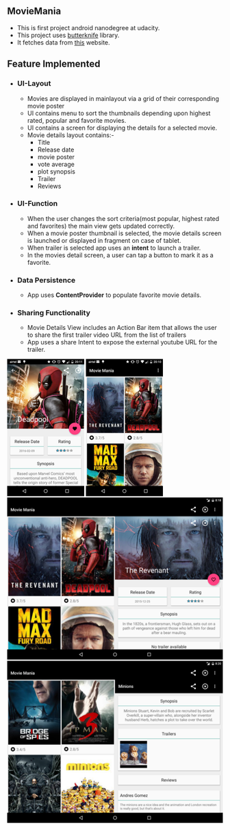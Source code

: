 ## MovieMania
* This is first project android nanodegree at udacity.
* This project uses [butterknife](http://jakewharton.github.io/butterknife/) library.
* It fetches data from [this](https://www.themoviedb.org/) website.

## Feature Implemented
* ### UI-Layout
  * Movies are displayed in mainlayout via a grid of their corresponding movie poster
  * UI contains menu to sort the thumbnails depending upon highest rated, popular and favorite movies.
  * UI contains a screen for displaying the details for a selected movie.
  * Movie details layout contains:-
    * Title
    * Release date
    * movie poster
    * vote average
    * plot synopsis
    * Trailer
    * Reviews
  
* ### UI-Function
  * When the user changes the sort criteria(most popular, highest rated and favorites) the main view gets updated correctly.
  * When a movie poster thumbnail is selected, the movie details screen is launched or displayed in fragment on case of tablet.
  * When trailer is selected app uses an **intent** to launch a trailer.
  * In the movies detail screen, a user can tap a button to mark it as a favorite.

* ### Data Persistence
  * App uses **ContentProvider** to populate favorite movie details.

* ### Sharing Functionality
  * Movie Details View includes an Action Bar item that allows the user to share the first trailer video URL from the list of trailers
  * App uses a share Intent to expose the external youtube URL for the trailer.
 
![Alt text](https://github.com/ad-os/MovieMania/blob/master/app/src/main/res/drawable/a.png)
![Alt text](https://github.com/ad-os/MovieMania/blob/master/app/src/main/res/drawable/d.png)
![Alt text](https://github.com/ad-os/MovieMania/blob/master/app/src/main/res/drawable/c.png)
![Alt text](https://github.com/ad-os/MovieMania/blob/master/app/src/main/res/drawable/b.png)
